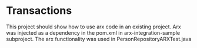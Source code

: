 Transactions
============
This project should show how to use arx code in an existing project. 
Arx was injected as a dependency in the pom.xml in arx-integration-sample subproject.
The arx functionality was used in PersonRepositoryARXTest.java